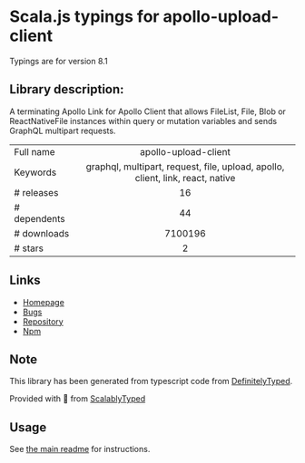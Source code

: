
# Scala.js typings for apollo-upload-client

Typings are for version 8.1

## Library description:
A terminating Apollo Link for Apollo Client that allows FileList, File, Blob or ReactNativeFile instances within query or mutation variables and sends GraphQL multipart requests.

|                    |                 |
| ------------------ | :-------------: |
| Full name          | apollo-upload-client |
| Keywords           | graphql, multipart, request, file, upload, apollo, client, link, react, native |
| # releases         | 16 |
| # dependents       | 44 |
| # downloads        | 7100196 |
| # stars            | 2 |

## Links
- [Homepage](https://github.com/jaydenseric/apollo-upload-client#readme)
- [Bugs](https://github.com/jaydenseric/apollo-upload-client/issues)
- [Repository](https://github.com/jaydenseric/apollo-upload-client)
- [Npm](https://www.npmjs.com/package/apollo-upload-client)
    


## Note
This library has been generated from typescript code from [DefinitelyTyped](https://definitelytyped.org).

Provided with :purple_heart: from [ScalablyTyped](https://github.com/oyvindberg/ScalablyTyped)

## Usage
See [the main readme](../../readme.md) for instructions.


